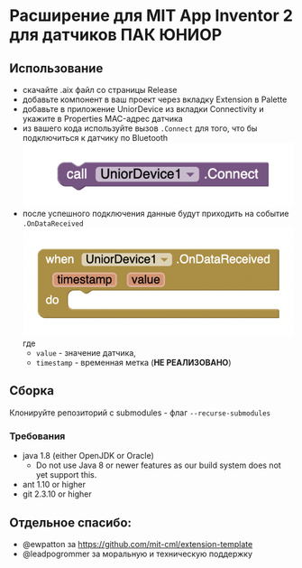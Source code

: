 # Расширение для MIT App Inventor 2 для датчиков ПАК ЮНИОР

## Использование
- скачайте .aix файл со страницы Release
- добавьте компонент в ваш проект через вкладку Extension в Palette
- добавьте в приложение UniorDevice из вкладки Connectivity и укажите в Properties MAC-адрес датчика
- из вашего кода используйте вызов `.Connect` для того, что бы подключиться к датчику по Bluetooth
![call connect](./docs/img1.png)
- после успешного подключения данные будут приходить на событие `.OnDataReceived`
![ondatareceived](./docs/img2.png)
где
  - `value` - значение датчика,
  - `timestamp` - временная метка (**НЕ РЕАЛИЗОВАНО**)

## Сборка
Клонируйте репозиторий с submodules - флаг `--recurse-submodules`

### Требования
* java 1.8 (either OpenJDK or Oracle)
  * Do not use Java 8 or newer features as our build system does not
    yet support this.
* ant 1.10 or higher
* git 2.3.10 or higher

## Отдельное спасибо:
- @ewpatton за https://github.com/mit-cml/extension-template
- @leadpogrommer за моральную и техническую поддержку